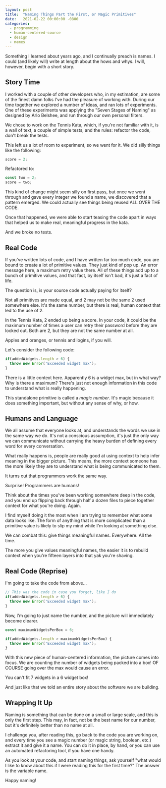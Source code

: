 ```yaml
---
layout: post
title:  "Naming Things Part the First, or Magic Primitives"
date:   2021-02-22 00:00:00 -0800
categories:
  - programming
  - human-centered-source
  - design
  - names
---
```


Something I learned about years ago, and I continually preach is names. I could (and likely will) write at length about the hows and whys. I will, however, begin with a short story.

## Story Time ##

I worked with a couple of other developers who, in my estimation, are some of the finest damn folks I've had the pleasure of working with. During our time together we explored a number of ideas, and ran lots of experiments. One of these experiments was applying the "Seven Stages of Naming" as designed by Arlo Belshee, and run through our own personal filters.

We chose to work on the Tennis Kata, which, if you're not familiar with it, is a wall of text, a couple of simple tests, and the rules: refactor the code, don't break the tests.<!--more-->

This left us a lot of room to experiment, so we went for it. We did silly things like the following:

```javascript
score = 2;
```

Refactored to:

```javascript
const two = 2;
score = two;
```

This kind of change might seem silly on first pass, but once we went through and gave every integer we found a name, we discovered that a pattern emerged. We could actually see things being reused ALL OVER THE CODE.

Once that happened, we were able to start teasing the code apart in ways that helped us to make real, meaningful progress in the kata.

And we broke no tests.

## Real Code ##

If you've written lots of code, and I have written far too much code, you are bound to create a lot of primitive values. They just kind of pop up. An error message here, a maximum retry value there. All of these things add up to a bunch of primitive values, and that fact, by itself isn't bad, it's just a fact of life.

The question is, is your source code actually paying for itself?

Not all primitives are made equal, and 2 may not be the same 2 used somewhere else.  It's the same number, but there is real, human context that led to the use of 2.

In the Tennis Kata, 2 ended up being a score. In your code, it could be the maximum number of times a user can retry their password before they are locked out. Both are 2, but they are not the same number at all.

Apples and oranges, or tennis and logins, if you will.

Let's consider the following code:

```javascript
if(addedWidgets.length > 6) {
  throw new Error('Exceeded widget max');
}
```

There is a little context here. Apparently 6 is a widget max, but in what way? Why is there a maximum? There's just not enough information in this code to understand what is really happening.

This standalone primitive is called a _magic number_. It's magic because it does something important, but without any sense of why, or how.

## Humans and Language ##

We all assume that everyone looks at, and understands the words we use in the same way we do. It's not a conscious assumption, it's just the only way we can communicate without carrying the heavy burden of defining every word for every conversation.

What really happens is, people are really good at using context to help infer meaning in the bigger picture. This means, the more context someone has the more likely they are to understand what is being communicated to them.

It turns out that programmers work the same way.

Surprise! Programmers are humans!

Think about the times you've been working somewhere deep in the code, and you end up flipping back through half a dozen files to piece together context for what you're doing. Again.

I find myself doing it the most when I am trying to remember what some data looks like. The form of anything that is more complicated than a primitive value is likely to slip my mind while I'm looking at something else.

We can combat this: give things meaningful names. Everywhere. All the time.

The more you give values meaningful names, the easier it is to rebuild context when you're fifteen layers into that yak you're shaving.

## Real Code (Reprise) ##

I'm going to take the code from above...

```javascript
// This was the code in case you forgot, like I do
if(addedWidgets.length > 6) {
  throw new Error('Exceeded widget max');
}
```

Now, I'm going to just name the number, and the picture will immediately become clearer.

```javascript
const maximumWidgetsPerBox = 6;

if(addedWidgets.length > maximumWidgetsPerBox) {
  throw new Error('Exceeded widget max');
}
```

With this new piece of human-centered information, the picture comes into focus. We are counting the number of widgets being packed into a box! OF COURSE going over the max would cause an error.

You can't fit 7 widgets in a 6 widget box!

And just like that we told an entire story about the software we are building.

## Wrapping It Up ##

Naming is something that can be done on a small or large scale, and this is only the first step. This may, in fact, not be the best name for our number, but it's definitely better than no name at all.

I challenge you, after reading this, go back to the code you are working on, and every time you see a magic number (or magic string, boolean, etc.) extract it and give it a name. You can do it in place, by hand, or you can use an automated refactoring tool, if you have one handy.

As you look at your code, and start naming things, ask yourself "what would I like to know about this if I were reading this for the first time?" The answer is the variable name.

Happy naming!
